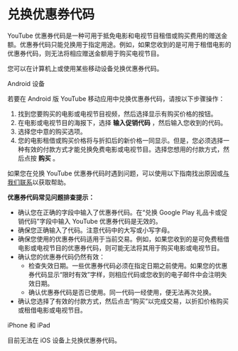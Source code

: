 # 兑换优惠券代码

YouTube 优惠券代码是一种可用于抵免电影和电视节目租借或购买费用的赠送金额。优惠券代码只能兑换用于指定用途。例如，如果您收到的是可用于租借电影的优惠券代码，则无法将相应赠送金额用于购买电视节目。

您可以在计算机上或使用某些移动设备兑换优惠券代码。

Android 设备 

若要在 Android 版 YouTube 移动应用中兑换优惠券代码，请按以下步骤操作：

1. 找到您要购买的电影或电视节目视频，然后选择显示有购买价格的按钮。
2. 在电影或电视节目的海报下，选择 **输入促销代码** ，然后输入您收到的代码。
3. 选择您中意的购买选项。
4. 您的电影租借或购买价格将与折扣后的新价格一同显示。但是，您必须选择一种有效的付款方式才能兑换免费电影或电视节目。选择您想用的付款方式，然后点按 **购买** 。

如果您在兑换 YouTube 优惠券代码时遇到问题，可以使用以下指南找出原因或[与我们联系](https://youtube.com/purchasesupport)以获取帮助。

**优惠券代码常见问题排查提示：**

* 确认您在正确的字段中输入了优惠券代码。在“兑换 Google Play 礼品卡或促销代码”字段中输入 YouTube 优惠券代码是无效的。
* 确保您正确输入了代码。注意代码中的大写或小写字母。
* 确保您使用的优惠券代码适用于当前交易。例如，如果您收到的是可免费租借电影或电视节目的优惠券代码，则可能无法将其用于购买电影或电视节目。
* 确认您的优惠券代码仍然有效：
  * 检查失效日期。一些优惠券代码必须在指定日期之前使用。如果您的优惠券代码显示“限时有效”字样，则相应代码或您收到的电子邮件中会注明失效日期。
  * 确认优惠券代码是否已使用。同一代码一经使用，便无法再次兑换。
* 确认您选择了有效的付款方式，然后点击“购买”以完成交易，以折扣价格购买或租借电影或电视节目。

iPhone 和 iPad

目前无法在 iOS 设备上兑换优惠券代码。

